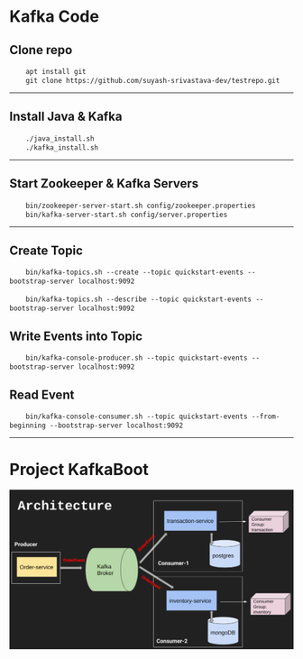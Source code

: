 # Kafka Code

## Clone repo

        apt install git
        git clone https://github.com/suyash-srivastava-dev/testrepo.git

---

## Install Java & Kafka

        ./java_install.sh
        ./kafka_install.sh

---
## Start Zookeeper & Kafka Servers

        bin/zookeeper-server-start.sh config/zookeeper.properties
        bin/kafka-server-start.sh config/server.properties
---

## Create Topic

        bin/kafka-topics.sh --create --topic quickstart-events --bootstrap-server localhost:9092

        bin/kafka-topics.sh --describe --topic quickstart-events --bootstrap-server localhost:9092

## Write Events into Topic

        bin/kafka-console-producer.sh --topic quickstart-events --bootstrap-server localhost:9092

## Read Event 

        bin/kafka-console-consumer.sh --topic quickstart-events --from-beginning --bootstrap-server localhost:9092

---

# Project KafkaBoot


![image](./assets/Architecture.png)


